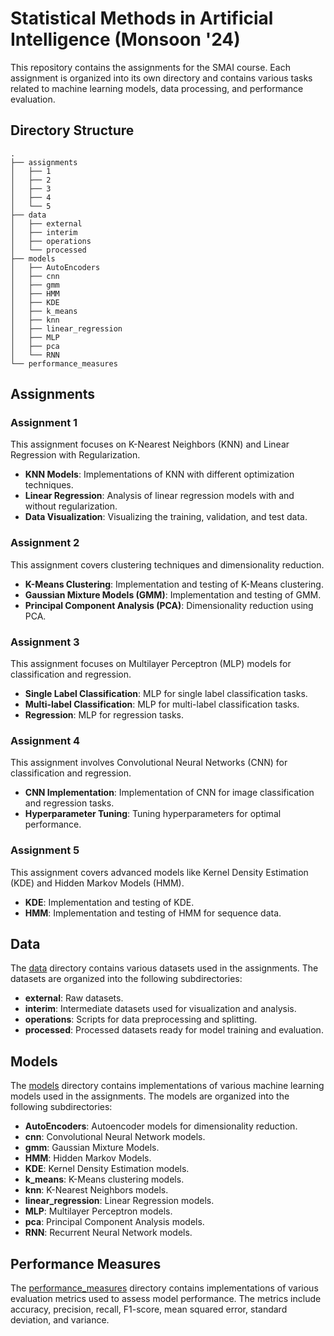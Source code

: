 # Statistical Methods in Artificial Intelligence (Monsoon '24)

This repository contains the assignments for the SMAI course. Each assignment is organized into its own directory and contains various tasks related to machine learning models, data processing, and performance evaluation.

## Directory Structure

```
.
├── assignments
│   ├── 1
│   ├── 2
│   ├── 3
│   ├── 4
│   └── 5
├── data
│   ├── external
│   ├── interim
│   ├── operations
│   └── processed
├── models
│   ├── AutoEncoders
│   ├── cnn
│   ├── gmm
│   ├── HMM
│   ├── KDE
│   ├── k_means
│   ├── knn
│   ├── linear_regression
│   ├── MLP
│   ├── pca
│   └── RNN
└── performance_measures
```

## Assignments

### Assignment 1

This assignment focuses on K-Nearest Neighbors (KNN) and Linear Regression with Regularization.

- **KNN Models**: Implementations of KNN with different optimization techniques.
- **Linear Regression**: Analysis of linear regression models with and without regularization.
- **Data Visualization**: Visualizing the training, validation, and test data.

### Assignment 2

This assignment covers clustering techniques and dimensionality reduction.

- **K-Means Clustering**: Implementation and testing of K-Means clustering.
- **Gaussian Mixture Models (GMM)**: Implementation and testing of GMM.
- **Principal Component Analysis (PCA)**: Dimensionality reduction using PCA.

### Assignment 3

This assignment focuses on Multilayer Perceptron (MLP) models for classification and regression.

- **Single Label Classification**: MLP for single label classification tasks.
- **Multi-label Classification**: MLP for multi-label classification tasks.
- **Regression**: MLP for regression tasks.

### Assignment 4

This assignment involves Convolutional Neural Networks (CNN) for classification and regression.

- **CNN Implementation**: Implementation of CNN for image classification and regression tasks.
- **Hyperparameter Tuning**: Tuning hyperparameters for optimal performance.

### Assignment 5

This assignment covers advanced models like Kernel Density Estimation (KDE) and Hidden Markov Models (HMM).

- **KDE**: Implementation and testing of KDE.
- **HMM**: Implementation and testing of HMM for sequence data.

## Data

The [data](data)  directory contains various datasets used in the assignments. The datasets are organized into the following subdirectories:

- **external**: Raw datasets.
- **interim**: Intermediate datasets used for visualization and analysis.
- **operations**: Scripts for data preprocessing and splitting.
- **processed**: Processed datasets ready for model training and evaluation.

## Models

The [models](models) directory contains implementations of various machine learning models used in the assignments. The models are organized into the following subdirectories:

- **AutoEncoders**: Autoencoder models for dimensionality reduction.
- **cnn**: Convolutional Neural Network models.
- **gmm**: Gaussian Mixture Models.
- **HMM**: Hidden Markov Models.
- **KDE**: Kernel Density Estimation models.
- **k_means**: K-Means clustering models.
- **knn**: K-Nearest Neighbors models.
- **linear_regression**: Linear Regression models.
- **MLP**: Multilayer Perceptron models.
- **pca**: Principal Component Analysis models.
- **RNN**: Recurrent Neural Network models.

## Performance Measures

The [performance_measures](performance_measures) directory contains implementations of various evaluation metrics used to assess model performance. The metrics include accuracy, precision, recall, F1-score, mean squared error, standard deviation, and variance.

